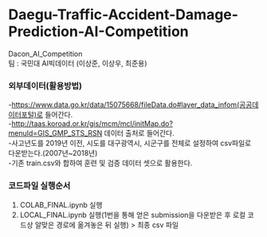 # Daegu-Traffic-Accident-Damage-Prediction-AI-Competition  
Dacon_AI_Competition  
팀 : 국민대 AI빅데이터 (이상준, 이상우, 최준용)  
  
### 외부데이터(활용방법)
-https://www.data.go.kr/data/15075668/fileData.do#layer_data_infom(공공데이터포털)로 들어간다.  
-http://taas.koroad.or.kr/gis/mcm/mcl/initMap.do?menuId=GIS_GMP_STS_RSN 데이터 출처로 들어간다.  
-사고년도를 2019년 이전, 시도를 대구광역시, 시군구를 전체로 설정하여 csv파일로 다운받는다.(2007년~2018년)  
-기존 train.csv와 합하여 훈련 및 검증 데이터 셋으로 활용한다.  
  
  
### 코드파일 실행순서  
1. COLAB_FINAL.ipynb 실행  
2. LOCAL_FINAL.ipynb 실행(1번을 통해 얻은 submission을 다운받은 후 로컬 코드상 알맞은 경로에 옮겨놓은 뒤 실행) > 최종 csv 파일  
